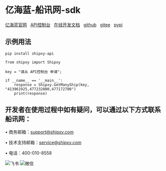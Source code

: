 # 亿海蓝-船讯网-sdk
[亿海蓝官网](https://www.shipxy.com/)&nbsp;&nbsp;
[API控制台](https://api.shipxy.com/v3/console/index)&nbsp;&nbsp;
[在线开发文档](https://hiiau7lsqq.feishu.cn/wiki/E0wAwrPpvieGhSk5wLCctNqonVb)&nbsp;&nbsp;
[github](https://github.com/shipxycom/shipxy-api-py)&nbsp;&nbsp;
[gitee](https://gitee.com/shipxycom/shipxy-api-py)&nbsp;&nbsp;
[pypi](https://pypi.org/project/shipxy-api/)&nbsp;&nbsp;

## 示例用法
```
pip install shipxy-api
```
```
from shipxy import Shipxy

key = "请从 API控制台 申请";

if __name__ == '__main__':
    response = Shipxy.GetManyShip(key, "413961925,477232800,477172700")
    print(response)
```
## 开发者在使用过程中如有疑问，可以通过以下方式联系船讯网：

• 商务邮箱：support@shipxy.com

• 技术支持邮箱：service@shipxy.com

• 电话：400-010-8558 

![飞书](./images/飞书.jpg)
![微信](./images/微信.jpg)